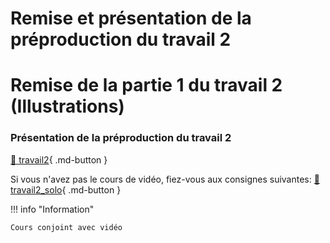 # Remise et présentation de la préproduction du travail 2     
# Remise de la partie 1 du travail 2 (Illustrations)     
### Présentation de la préproduction du travail 2   
[💼 travail2](exercices_ae/travail2.md){ .md-button }   <br>   

Si vous n'avez pas le cours de vidéo, fiez-vous aux consignes suivantes: 
[💼 travail2_solo](exercices_ae/travail2_solo.md){ .md-button }   <br>   

!!! info "Information"

    Cours conjoint avec vidéo
